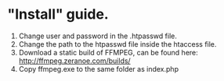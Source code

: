 # "Install" guide.
1. Change user and password in the .htpasswd file.
2. Change the path to the htpasswd file inside the htaccess file.
3. Download a static build of FFMPEG, can be found here: http://ffmpeg.zeranoe.com/builds/
4. Copy ffmpeg.exe to the same folder as index.php